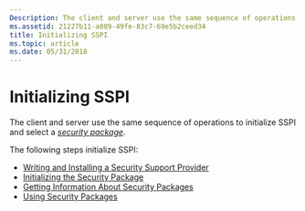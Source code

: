 ```yaml
---
Description: The client and server use the same sequence of operations to initialize SSPI and select a security package.
ms.assetid: 21227b11-a089-49fe-83c7-69e5b2ceed34
title: Initializing SSPI
ms.topic: article
ms.date: 05/31/2018
---
```


# Initializing SSPI

The client and server use the same sequence of operations to initialize SSPI and select a [*security package*](https://msdn.microsoft.com/library/ms721625(v=VS.85).aspx).

The following steps initialize SSPI:

-   [Writing and Installing a Security Support Provider](writing-and-installing-a-security-support-provider.md)
-   [Initializing the Security Package](initializing-the-security-package.md)
-   [Getting Information About Security Packages](getting-information-about-security-packages.md)
-   [Using Security Packages](using-security-packages.md)

 

 



